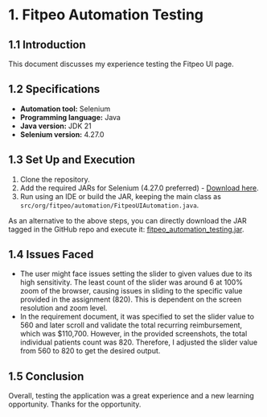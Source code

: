 # 1. Fitpeo Automation Testing

## 1.1 Introduction

This document discusses my experience testing the Fitpeo UI page.

## 1.2 Specifications

- **Automation tool:** Selenium
- **Programming language:** Java
- **Java version:** JDK 21
- **Selenium version:** 4.27.0

## 1.3 Set Up and Execution

1. Clone the repository.
2. Add the required JARs for Selenium (4.27.0 preferred) - [Download here](https://github.com/SeleniumHQ/selenium/releases/download/selenium-4.27.0/selenium-java-4.27.0.zip).
3. Run using an IDE or build the JAR, keeping the main class as `src/org/fitpeo/automation/FitpeoUIAutomation.java`.

As an alternative to the above steps, you can directly download the JAR tagged in the GitHub repo and execute it: [fitpeo_automation_testing.jar](https://github.com/Alhi786/fitpeo_automation_testing/releases/download/release_1.0/fitpeo_automation_testing.jar).

## 1.4 Issues Faced

- The user might face issues setting the slider to given values due to its high sensitivity. The least count of the slider was around 6 at 100% zoom of the browser, causing issues in sliding to the specific value provided in the assignment (820). This is dependent on the screen resolution and zoom level.
- In the requirement document, it was specified to set the slider value to 560 and later scroll and validate the total recurring reimbursement, which was $110,700. However, in the provided screenshots, the total individual patients count was 820. Therefore, I adjusted the slider value from 560 to 820 to get the desired output.

## 1.5 Conclusion

Overall, testing the application was a great experience and a new learning opportunity. Thanks for the opportunity.
